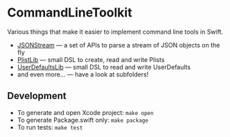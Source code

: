 # CommandLineToolkit

Various things that make it easier to implement command line tools in Swift.

- [JSONStream](Sources/JSONStream/) — a set of APIs to parse a stream of JSON objects on the fly 
- [PlistLib](Sources/PlistLib/) — small DSL to create, read and write Plists 
- [UserDefaultsLib](Sources/UserDefaultsLib/) — small DSL to read and write UserDefaults
- and even more... — have a look at subfolders!

## Development

- To generate and open Xcode project: `make open`
- To generate Package.swift only: `make package`
- To run tests: `make test`
